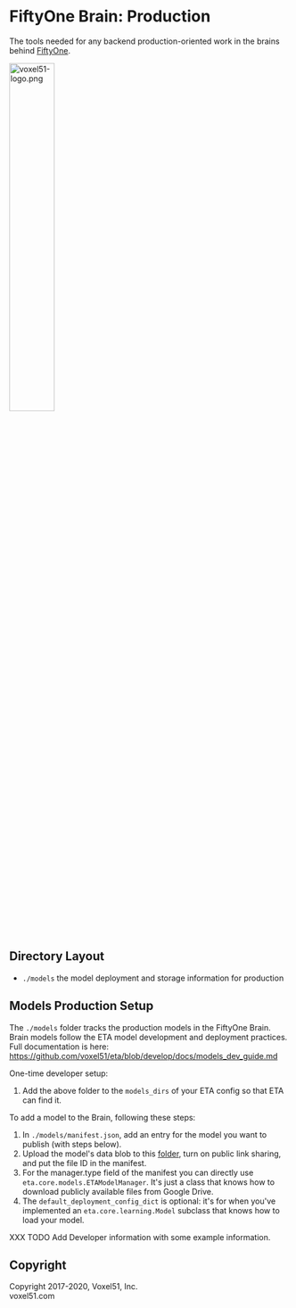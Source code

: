 # FiftyOne Brain: Production

The tools needed for any backend production-oriented work in the brains behind [FiftyOne](https://github.com/voxel51/fiftyone).

<img src="https://user-images.githubusercontent.com/3719547/74191434-8fe4f500-4c21-11ea-8d73-555edfce0854.png" alt="voxel51-logo.png" width="40%"/>

## Directory Layout

- `./models` the model deployment and storage information for production


## Models Production Setup

The `./models` folder tracks the production models in the FiftyOne Brain.  Brain models follow the ETA model development and deployment practices.  Full documentation is here: <https://github.com/voxel51/eta/blob/develop/docs/models_dev_guide.md>

One-time developer setup:
1. Add the above folder to the `models_dirs` of your ETA config so that ETA can find it.

To add a model to the Brain, following these steps:
1. In `./models/manifest.json`, add an entry for the model you want to publish (with steps below).
2. Upload the model's data blob to this [folder](https://drive.google.com/drive/u/1/folders/15lu2orhqGocHHgkprcye1gNXrFk2wrW0), turn on public link sharing, and put the file ID in the manifest. 
3. For the manager.type field of the manifest you can directly use `eta.core.models.ETAModelManager`. It's just a class that knows how to download publicly available files from Google Drive.
4. The `default_deployment_config_dict` is optional: it's for when you've implemented an `eta.core.learning.Model` subclass that knows how to load your model.


XXX TODO Add Developer information with some example information.


## Copyright

Copyright 2017-2020, Voxel51, Inc.<br> voxel51.com
